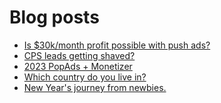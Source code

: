 # Blog posts
<!-- BLOG-POST-LIST:START -->
- [Is $30k/month profit possible with push ads?](https://afflift.com/f/threads/is-30k-month-profit-possible-with-push-ads.10212/)
- [CPS leads getting shaved?](https://afflift.com/f/threads/cps-leads-getting-shaved.10211/)
- [2023 PopAds + Monetizer](https://afflift.com/f/threads/2023-popads-monetizer.10185/)
- [Which country do you live in?](https://afflift.com/f/threads/which-country-do-you-live-in.65/)
- [New Year&#39;s journey from newbies.](https://afflift.com/f/threads/new-years-journey-from-newbies.10193/)
<!-- BLOG-POST-LIST:END -->
